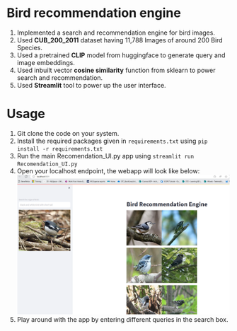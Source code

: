 # Bird recommendation engine

1. Implemented a search and recommendation engine for bird images.
2. Used **CUB_200_2011** dataset having 11,788 Images of around 200 Bird Species.
3. Used a pretrained **CLIP** model from huggingface to generate query and image embeddings.
4. Used inbuilt vector **cosine similarity** function from sklearn to power search and recommendation.
5. Used **Streamlit** tool to power up the user interface.

# Usage

1. Git clone the code on your system.
2. Install the required packages given in `requirements.txt` using `pip install -r requirements.txt`
3. Run the main Recomendation_UI.py app using `streamlit run Recomendation_UI.py`
4. Open your localhost endpoint, the webapp will look like below:
   ![alt text](https://github.com/sharmamohit123/CLIP_Bird_Search_Engine/blob/main/UI_SS.png?raw=true)
6. Play around with the app by entering different queries in the search box.

